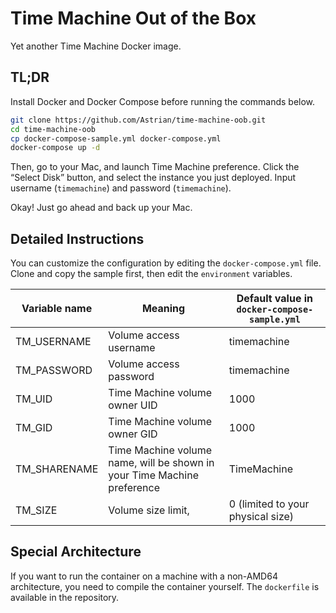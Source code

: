 # Time Machine Out of the Box
Yet another Time Machine Docker image.

## TL;DR
Install Docker and Docker Compose before running the commands below.

```bash
git clone https://github.com/Astrian/time-machine-oob.git
cd time-machine-oob
cp docker-compose-sample.yml docker-compose.yml
docker-compose up -d
```

Then, go to your Mac, and launch Time Machine preference. Click the “Select Disk” button, and select the instance you just deployed. Input username (`timemachine`) and password (`timemachine`).

Okay! Just go ahead and back up your Mac.

## Detailed Instructions
You can customize the configuration by editing the `docker-compose.yml` file. Clone and copy the sample first, then edit the `environment` variables.

| Variable name | Meaning | Default value in `docker-compose-sample.yml` |
| --- | --- | --- |
| TM_USERNAME | Volume access username | timemachine |
| TM_PASSWORD | Volume access password | timemachine |
| TM_UID | Time Machine volume owner UID | 1000 |
| TM_GID | Time Machine volume owner GID | 1000 |
| TM_SHARENAME | Time Machine volume name, will be shown in your Time Machine preference | TimeMachine |
| TM_SIZE | Volume size limit,  | 0 (limited to your physical size) |

## Special Architecture
If you want to run the container on a machine with a non-AMD64 architecture, you need to compile the container yourself. The `dockerfile` is available in the repository.